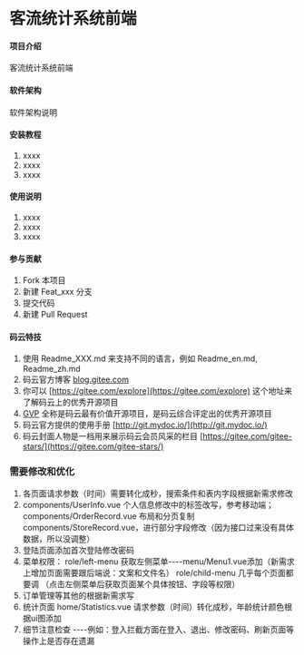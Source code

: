 # 客流统计系统前端

#### 项目介绍
客流统计系统前端

#### 软件架构
软件架构说明


#### 安装教程

1. xxxx
2. xxxx
3. xxxx

#### 使用说明

1. xxxx
2. xxxx
3. xxxx

#### 参与贡献

1. Fork 本项目
2. 新建 Feat_xxx 分支
3. 提交代码
4. 新建 Pull Request


#### 码云特技

1. 使用 Readme\_XXX.md 来支持不同的语言，例如 Readme\_en.md, Readme\_zh.md
2. 码云官方博客 [blog.gitee.com](https://blog.gitee.com)
3. 你可以 [https://gitee.com/explore](https://gitee.com/explore) 这个地址来了解码云上的优秀开源项目
4. [GVP](https://gitee.com/gvp) 全称是码云最有价值开源项目，是码云综合评定出的优秀开源项目
5. 码云官方提供的使用手册 [http://git.mydoc.io/](http://git.mydoc.io/)
6. 码云封面人物是一档用来展示码云会员风采的栏目 [https://gitee.com/gitee-stars/](https://gitee.com/gitee-stars/)



### 需要修改和优化
1. 各页面请求参数（时间）需要转化成秒，搜索条件和表内字段根据新需求修改
2. components/UserInfo.vue 个人信息修改中的标签改写，参考移动端；
   components/OrderRecord.vue 布局和分页复制 components/StoreRecord.vue，进行部分字段修改（因为接口过来没有具体数据，所以没调整）
3. 登陆页面添加首次登陆修改密码
4. 菜单权限：
	role/left-menu 获取左侧菜单----menu/Menu1.vue添加（新需求上增加页面需要跟后端说：文案和文件名）
	role/child-menu 几乎每个页面都要调 （点击左侧菜单后获取页面某个具体按钮、字段等权限）
5. 订单管理等其他的根据新需求写
6. 统计页面 home/Statistics.vue 请求参数（时间）转化成秒，年龄统计颜色根据ui图添加
7. 细节注意检查 ----例如：登入拦截方面在登入、退出、修改密码、刷新页面等操作上是否存在遗漏